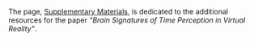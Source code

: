 The page, [Supplementary Materials](https://vrar-la.github.io/brain-signatures), is dedicated to the additional resources for the paper *"Brain Signatures of Time Perception in Virtual Reality"*.
